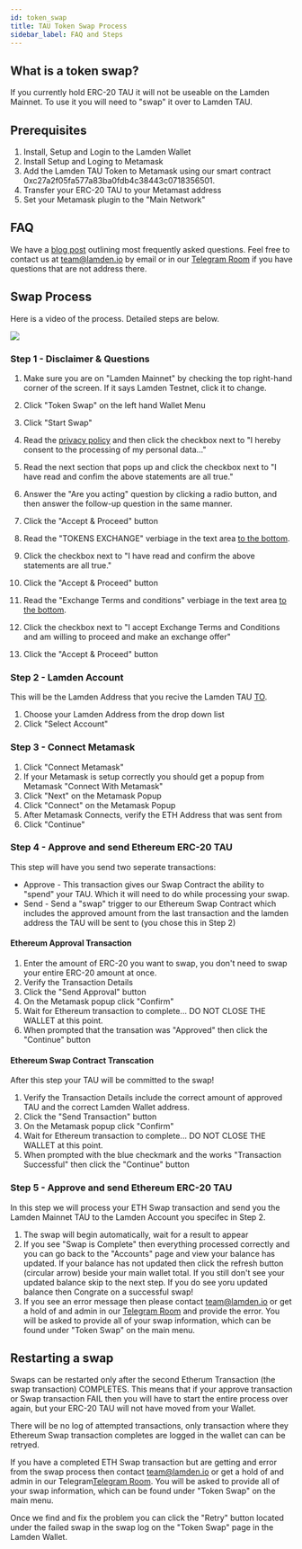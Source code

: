 ```yaml
---
id: token_swap
title: TAU Token Swap Process
sidebar_label: FAQ and Steps
---
```


## What is a token swap?
If you currently hold ERC-20 TAU it will not be useable on the Lamden Mainnet.  To use it you will need to "swap" it over to Lamden TAU.
 
## Prerequisites
1. Install, Setup and Login to the Lamden Wallet
2. Install Setup and Loging to Metamask
3. Add the Lamden TAU Token to Metamask using our smart contract 0xc27a2f05fa577a83ba0fdb4c38443c0718356501.
4. Transfer your ERC-20 TAU to your Metamast address
5. Set your Metamask plugin to the "Main Network"

## FAQ
We have a [blog post](https://blog.lamden.io/lamden-tau-token-swap-faq-cb68ab59c38d) outlining most frequently asked questions. Feel free to contact us at team@lamden.io by email or in our [Telegram Room](https://t.me/lamdenchat) if you have questions that are not address there.

## Swap Process
Here is a video of the process. Detailed steps are below.
 
![](/img/wallet/1.0.0_token_swap.gif)

### Step 1 - Disclaimer & Questions
1. Make sure you are on "Lamden Mainnet" by checking the top right-hand corner of the screen.  If it says Lamden Testnet, click  it to change.
2. Click "Token Swap" on the left hand Wallet Menu
3. Click "Start Swap"
4. Read the [privacy policy](https://www.lamden.io/privacy) and then click the checkbox next to "I hereby consent to the processing of my personal data..."
5. Read the next section that pops up and click the checkbox next to "I have read and confim the above statements are all true."
6. Answer the "Are you acting" question by clicking a radio button, and then answer the follow-up question in the same manner.
7. Click the "Accept & Proceed" button

8. Read the "TOKENS EXCHANGE" verbiage in the text area <u>to the bottom</u>.
7. Click the checkbox next to "I have read and confirm the above statements are all true."
9. Click the "Accept & Proceed" button

10. Read the "Exchange Terms and conditions" verbiage in the text area <u>to the bottom</u>.
11. Click the checkbox next to "I accept Exchange Terms and Conditions and am willing to proceed and make an exchange offer"
12. Click the "Accept & Proceed" button

### Step 2 - Lamden Account
This will be the Lamden Address that you recive the Lamden TAU <u>TO</u>.
1. Choose your Lamden Address from the drop down list
2. Click "Select Account"

### Step 3 - Connect Metamask
1. Click "Connect Metamask"
2. If your Metamask is setup correctly you should get a popup from Metamask "Connect With Metamask"
3. Click "Next" on the Metamask Popup
4. Click "Connect" on the Metamask Popup
5. After Metamask Connects, verify the ETH Address that was sent from
6. Click "Continue"

### Step 4 - Approve and send Ethereum ERC-20 TAU
This step will have you send two seperate transactions:
* Approve - This transaction gives our Swap Contract the ability to "spend" your TAU. Which it will need to do while processing your swap.
* Send - Send a "swap" trigger to our Ethereum Swap Contract which includes the approved amount from the last transaction and the lamden address the TAU will be sent to (you chose this in Step 2)

#### Ethereum Approval Transaction
1. Enter the amount of ERC-20 you want to swap, you don't need to swap your entire ERC-20 amount at once.
2. Verify the Transaction Details
3. Click the "Send Approval" button
4. On the Metamask popup click "Confirm"
5. Wait for Ethereum transaction to complete... DO NOT CLOSE THE WALLET at this point.
6. When prompted that the transation was "Approved" then click the "Continue" button

#### Ethereum Swap Contract Transcation
After this step your TAU will be committed to the swap!
1. Verify the Transaction Details include the correct amount of approved TAU and the correct Lamden Wallet address.
2. Click the "Send Transaction" button
3. On the Metamask popup click "Confirm"
4. Wait for Ethereum transaction to complete... DO NOT CLOSE THE WALLET at this point.
6. When prompted with the blue checkmark and the works "Transaction Successful" then click the "Continue" button


### Step 5 - Approve and send Ethereum ERC-20 TAU
In this step we will process your ETH Swap transaction and send you the Lamden Mainnet TAU to the Lamden Account you specifec in Step 2.
1. The swap will begin automatically, wait for a result to appear
2. If you see "Swap is Complete" then everything processed correctly and you can go back to the "Accounts" page and view your balance has updated. If your balance has not updated then click the refresh button (circular arrow) beside your main wallet total.  If you still don't see your updated balance skip to the next step.  If you do see yoru updated balance then Congrate on a successful swap!
3. If you see an error message then please contact team@lamden.io or get a hold of and admin in our [Telegram Room](https://t.me/lamdenchat) and provide the error.  You will be asked to provide all of your swap information, which can be found under "Token Swap" on the main menu.


## Restarting a swap
Swaps can be restarted only after the second Etherum Transaction (the swap transaction) COMPLETES. This means that if your approve transaction or Swap transaction FAIL then you will have to start the entire process over again, but your ERC-20 TAU will not have moved from your Wallet.

There will be no log of attempted transactions, only transaction where they Ethereum Swap transaction completes are logged in the wallet can can be retryed.

If you have a completed ETH Swap transaction but are getting and error from the swap process then contact team@lamden.io or get a hold of and admin in our Telegram[Telegram Room](https://t.me/lamdenchat). You will be asked to provide all of your swap information, which can be found under "Token Swap" on the main menu.

Once we find and fix the problem you can click the "Retry" button located under the failed swap in the swap log on the "Token Swap" page in the Lamden Wallet.
